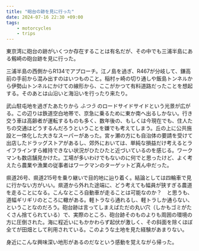```yaml
---
title: "砲台の跡を見に行った"
date: 2024-07-16 22:30 +09:00
tags:
    - motorcycles
    - trips
---
```


東京湾に砲台の跡がいくつか存在することは有名だが、その中でも三浦半島にある剱崎の砲台跡を見に行った。

三浦半島の西側からR134でアプローチ。江ノ島を過ぎ、R467が分岐して、鎌高前の手前から混み出すのはいつものこと。稲村ヶ崎の切り通しや飯島トンネルから伊勢山トンネルにかけての線形から、ここがかつて有料道路だったことを想起する。そのあとは山沿いと海沿いを行ったり来たり。

武山駐屯地を過ぎたあたりから _ふつう_ のロードサイドサイドという光景が広がる。この辺りは鉄道空白地帯で、京急に乗るために東か南へ出るしかない。行き交う車は高齢者が運転するものも多く、数年後の、もしくは今現在でも、住人たちの交通はどうするんだろうということを嫌でも考えてしまう。丘の上に公共施設と一体化した大きなスーパーがあった。宮ヶ瀬の方にも自治体の要請を受けて出店したドラッグストアがあるし、郊外においては、単純な損益だけ考えるとライフラインすら維持できない状況がひたひたと近づいているのを感じる。ワークマンも数店舗見かけた。工場が多いわけでもないのに何でと思ったけど、よく考えたら農業や漁業の従事者はワークマンのターゲットど真ん中だった。

県道26号、県道215号を乗り継いで目的地に辿り着く。結論としては四輪車で見に行かない方がいい。県道から外れた途端に、どう考えても幅員が狭すぎる農道を走ることになる。こんなところ自動車が走ることは可能なのか？　と思うも、道幅ギリギリのところに轍がある。軽トラなら通れるし、軽トラしか通らない、ということなのだろう。砲台跡は言ってしまえばただの丸い穴（しかもゴミがたくさん捨てられている）で、実際のところ、砲台跡そのものよりも周囲の環境の方に圧倒された。海に程近いにもかかわらず起伏が激しく、その斜面を除くほぼ全てが田畑として利用されている。このような土地を見た経験があまりない。

身近にこんな興味深い地形があるのだなという感動を覚えながら帰った。
